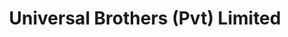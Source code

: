 ---
title: "Universal Brothers (Pvt) Limited"
url: /karachi/universal-brothers-pvt-limited/
shop: travel agency
---